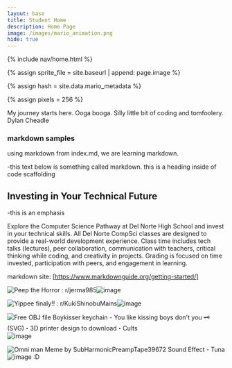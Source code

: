 ```yaml
---
layout: base
title: Student Home 
description: Home Page
image: /images/mario_animation.png
hide: true
---
```


<!-- Liquid:  statements -->

<!-- Include submenu from _includes to top of pages -->
{% include nav/home.html %}
<!--- Concatenation of site URL to frontmatter image  --->
{% assign sprite_file = site.baseurl | append: page.image %}
<!--- Has is a list variable containing mario metadata for sprite --->
{% assign hash = site.data.mario_metadata %}  
<!--- Size width/height of Sprit images --->
{% assign pixels = 256 %}

<!--- HTML for page contains <p> tag named "Mario" and class properties for a "sprite"  -->

<p id="mario" class="sprite"></p>
  
<!--- Embedded Cascading Style Sheet (CSS) rules, 
        define how HTML elements look 
--->
<style>

  /*CSS style rules for the id and class of the sprite...
  */
  .sprite {
    height: {{pixels}}px;
    width: {{pixels}}px;
    background-image: url('{{sprite_file}}');
    background-repeat: no-repeat;
  }

  /*background position of sprite element
  */
  #mario {
    background-position: calc({{animations[0].col}} * {{pixels}} * -1px) calc({{animations[0].row}} * {{pixels}}* -1px);
  }
</style>

<!--- Embedded executable code--->
<script>
  ////////// convert YML hash to javascript key:value objects /////////

  var mario_metadata = {}; //key, value object
  {% for key in hash %}  
  
  var key = "{{key | first}}"  //key
  var values = {} //values object
  values["row"] = {{key.row}}
  values["col"] = {{key.col}}
  values["frames"] = {{key.frames}}
  mario_metadata[key] = values; //key with values added

  {% endfor %}

  ////////// game object for player /////////

  class Mario {
    constructor(meta_data) {
      this.tID = null;  //capture setInterval() task ID
      this.positionX = 0;  // current position of sprite in X direction
      this.currentSpeed = 0;
      this.marioElement = document.getElementById("mario"); //HTML element of sprite
      this.pixels = {{pixels}}; //pixel offset of images in the sprite, set by liquid constant
      this.interval = 100; //animation time interval
      this.obj = meta_data;
      this.marioElement.style.position = "absolute";
    }

    animate(obj, speed) {
      let frame = 0;
      const row = obj.row * this.pixels;
      this.currentSpeed = speed;

      this.tID = setInterval(() => {
        const col = (frame + obj.col) * this.pixels;
        this.marioElement.style.backgroundPosition = `-${col}px -${row}px`;
        this.marioElement.style.left = `${this.positionX}px`;

        this.positionX += speed;
        frame = (frame + 1) % obj.frames;

        const viewportWidth = window.innerWidth;
        if (this.positionX > viewportWidth - this.pixels) {
          document.documentElement.scrollLeft = this.positionX - viewportWidth + this.pixels;
        }
      }, this.interval);
    }

    startWalking() {
      this.stopAnimate();
      this.animate(this.obj["Walk"], 3);
    }

    startRunning() {
      this.stopAnimate();
      this.animate(this.obj["Run1"], 6);
    }

    startPuffing() {
      this.stopAnimate();
      this.animate(this.obj["Puff"], 0);
    }

    startCheering() {
      this.stopAnimate();
      this.animate(this.obj["Cheer"], 0);
    }

    startFlipping() {
      this.stopAnimate();
      this.animate(this.obj["Flip"], 0);
    }

    startResting() {
      this.stopAnimate();
      this.animate(this.obj["Rest"], 0);
    }

    stopAnimate() {
      clearInterval(this.tID);
    }
  }

  const mario = new Mario(mario_metadata);

  ////////// event control /////////

  window.addEventListener("keydown", (event) => {
    if (event.key === "ArrowRight") {
      event.preventDefault();
      if (event.repeat) {
        mario.startCheering();
      } else {
        if (mario.currentSpeed === 0) {
          mario.startWalking();
        } else if (mario.currentSpeed === 3) {
          mario.startRunning();
        }
      }
    } else if (event.key === "ArrowLeft") {
      event.preventDefault();
      if (event.repeat) {
        mario.stopAnimate();
      } else {
        mario.startPuffing();
      }
    }
  });

  //touch events that enable animations
  window.addEventListener("touchstart", (event) => {
    event.preventDefault(); // prevent default browser action
    if (event.touches[0].clientX > window.innerWidth / 2) {
      // move right
      if (currentSpeed === 0) { // if at rest, go to walking
        mario.startWalking();
      } else if (currentSpeed === 3) { // if walking, go to running
        mario.startRunning();
      }
    } else {
      // move left
      mario.startPuffing();
    }
  });

  //stop animation on window blur
  window.addEventListener("blur", () => {
    mario.stopAnimate();
  });

  //start animation on window focus
  window.addEventListener("focus", () => {
     mario.startFlipping();
  });

  //start animation on page load or page refresh
  document.addEventListener("DOMContentLoaded", () => {
    // adjust sprite size for high pixel density devices
    const scale = window.devicePixelRatio;
    const sprite = document.querySelector(".sprite");
    sprite.style.transform = `scale(${0.2 * scale})`;
    mario.startResting();
  });

</script>


My journey starts here. Ooga booga. Silly little bit of coding and tomfoolery. Dylan Cheadle
### markdown samples
using markdown from index.md, we are learning markdown.

-this text below is something called markdown. this is a heading inside of code scaffolding

## Investing in Your Technical Future

-this is an emphasis
 
Explore the Computer Science Pathway at Del Norte High School and invest in your technical skills. All Del Norte CompSci classes are designed to provide a real-world development experience. Class time includes tech talks (lectures), peer collaboration, communication with teachers, critical thinking while coding, and creativity in projects. Grading is focused on time invested, participation with peers, and engagement in learning.

markdown site: [https://www.markdownguide.org/getting-started/]

<img src="https://encrypted-tbn0.gstatic.com/images?q=tbn:ANd9GcSENKr_h-AjZfkfe3QsZBQtGhqNwhSPyQco-HLbwHcTZDyZ6Vku:https://i.redd.it/mjxkyrpvve5a1.jpg&amp;s" alt="Peep the Horror : r/jerma985"/>![image](https://github.com/user-attachments/assets/95a7e488-85b3-48f1-8966-eb4486099c31)

<img src="https://encrypted-tbn0.gstatic.com/images?q=tbn:ANd9GcRJGE2Uc0TNkjcq6D4ICneTIwUSxhjkq0Tnh3_MtNhYpElSNWCv:https://preview.redd.it/yippee-finaly-v0-4l2zscbg5szc1.png%3Fwidth%3D640%26crop%3Dsmart%26auto%3Dwebp%26s%3D73cbdd7fa741391d0c8d90b8c25501ba14d2dd27&amp;s" alt="Yippee finaly!! : r/KukiShinobuMains"/>![image](https://github.com/user-attachments/assets/faa980ac-4336-4a53-8796-c94acd7cd092)

<img src="https://fbi.cults3d.com/uploaders/16600790/illustration-file/16a0b6ea-d282-444a-b222-5853ccd49e35/IMG_0316.webp" alt="Free OBJ file Boykisser keychain - You like kissing boys don&#39;t you 🗝️  (SVG)・3D printer design to download・Cults"/>![image](https://github.com/user-attachments/assets/d83add17-5522-4489-b1a6-f291d8cea92e)

<img src="https://us-tuna-sounds-images.voicemod.net/13e358e4-8406-4d0a-a724-b89c38e64a0a-1701486070717.jpg" alt="Omni man Meme by SubHarmonicPreampTape39672 Sound Effect - Tuna"/>![image](https://github.com/user-attachments/assets/ef4def0a-b4f6-44db-8523-962c04ccc40f)
:D
